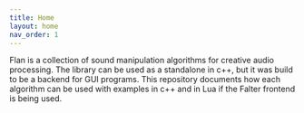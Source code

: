 ```yaml
---
title: Home
layout: home
nav_order: 1
---
```


Flan is a collection of sound manipulation algorithms for creative audio processing. The library can be used as a standalone in c++, but it was build to be a backend for GUI programs. This repository documents how each algorithm can be used with examples in c++ and in Lua if the Falter frontend is being used.